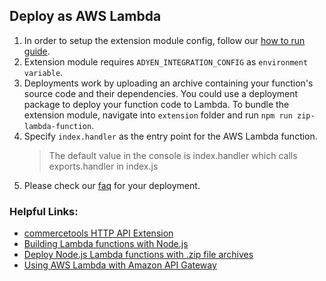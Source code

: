 ## Deploy as AWS Lambda

1. In order to setup the extension module config, follow our [how to run guide](../../../../extension/docs/HowToRun.md).
2. Extension module requires `ADYEN_INTEGRATION_CONFIG` as `environment variable`.
3. Deployments work by uploading an archive containing your function's source code and their dependencies. 
You could use a deployment package to deploy your function code to Lambda.
To bundle the extension module, navigate into `extension` folder and run `npm run zip-lambda-function`. 
4. Specify `index.handler` as the entry point for the AWS Lambda function.
    > The default value in the console is index.handler which calls exports.handler in index.js
5. Please check our [faq](../../../../docs/FAQ.md) for your deployment.

### Helpful Links: 
- [commercetools HTTP API Extension](https://docs.commercetools.com/api/projects/api-extensions#http-destination)
- [Building Lambda functions with Node.js](https://docs.aws.amazon.com/lambda/latest/dg/lambda-nodejs.html)
- [Deploy Node.js Lambda functions with .zip file archives](https://docs.aws.amazon.com/lambda/latest/dg/nodejs-package.html)
- [Using AWS Lambda with Amazon API Gateway](https://docs.aws.amazon.com/lambda/latest/dg/services-apigateway.html)
